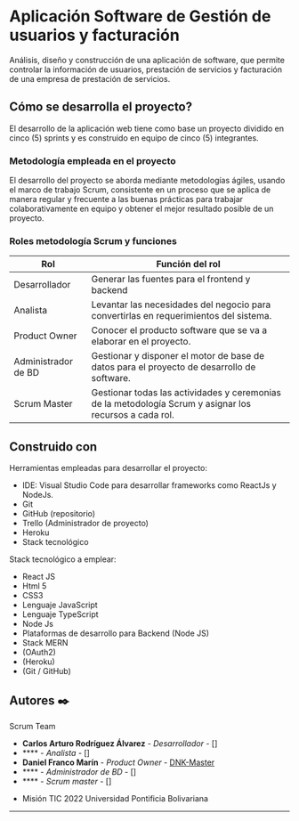 # Aplicación Software de Gestión de usuarios y facturación

Análisis, diseño y construcción de una aplicación de software, que permite controlar la información de usuarios, prestación de servicios y facturación de una empresa de prestación de servicios.

## Cómo se desarrolla el proyecto?

El desarrollo de la aplicación web tiene como base un proyecto dividido en cinco (5) sprints y es construido en equipo de cinco (5) integrantes.

### Metodología empleada en el proyecto

El desarrollo del proyecto se aborda mediante metodologías ágiles, usando el marco de trabajo Scrum, consistente en un proceso que se aplica de
manera regular y frecuente a las buenas prácticas para trabajar colaborativamente en equipo y obtener el mejor resultado posible de un proyecto.

### Roles metodología Scrum y funciones

| Rol                 | Función del rol                                                                                         |
| ------------------- | ------------------------------------------------------------------------------------------------------- |
| Desarrollador       | Generar las fuentes para el frontend y backend                                                          |
| Analista            | Levantar las necesidades del negocio para convertirlas en requerimientos del sistema.                   |
| Product Owner       | Conocer el producto software que se va a elaborar en el proyecto.                                       |
| Administrador de BD | Gestionar y disponer el motor de base de datos para el proyecto de desarrollo de software.              |
| Scrum Master        | Gestionar todas las actividades y ceremonias de la metodología Scrum y asignar los recursos a cada rol. |

## Construido con

Herramientas empleadas para desarrollar el proyecto:

- IDE: Visual Studio Code para desarrollar frameworks como ReactJs y NodeJs.
- Git
- GitHub (repositorio)
- Trello (Administrador de proyecto)
- Heroku
- Stack tecnológico

Stack tecnológico a emplear:

- React JS
- Html 5
- CSS3
- Lenguaje JavaScript
- Lenguaje TypeScript
- Node Js
- Plataformas de desarrollo para Backend (Node JS)
- Stack MERN
- (OAuth2)
- (Heroku)
- (Git / GitHub)

## Autores ✒️

Scrum Team

- **Carlos Arturo Rodríguez Álvarez** - _Desarrollador_ - []
- **** - _Analista_ - []
- **Daniel Franco Marín** - _Product Owner_ - [DNK-Master](https://github.com/DNK-Master)
- **** - _Administrador de BD_ - []
- **** - _Scrum master_ - []() []

<!-- ## Licencia 📄

Este proyecto está bajo la Licencia (Tu Licencia) - mira el archivo [LICENSE.md](LICENSE.md) para detalles -->


- Misión TIC 2022 Universidad Pontificia Bolivariana


---
